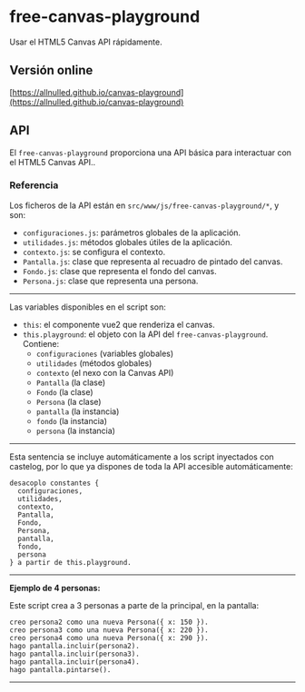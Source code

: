 # free-canvas-playground

Usar el HTML5 Canvas API rápidamente.

## Versión online

[https://allnulled.github.io/canvas-playground](https://allnulled.github.io/canvas-playground)

## API

El `free-canvas-playground` proporciona una API básica para interactuar con el HTML5 Canvas API..

### Referencia

Los ficheros de la API están en `src/www/js/free-canvas-playground/*`, y son:

  - `configuraciones.js`: parámetros globales de la aplicación.
  - `utilidades.js`: métodos globales útiles de la aplicación.
  - `contexto.js`: se configura el contexto.
  - `Pantalla.js`: clase que representa al recuadro de pintado del canvas.
  - `Fondo.js`: clase que representa el fondo del canvas.
  - `Persona.js`: clase que representa una persona.

----

Las variables disponibles en el script son:

  - `this`: el componente vue2 que renderiza el canvas.
  - `this.playground`: el objeto con la API del `free-canvas-playground`. Contiene:
    - `configuraciones` (variables globales)
    - `utilidades` (métodos globales)
    - `contexto` (el nexo con la Canvas API)
    - `Pantalla` (la clase)
    - `Fondo` (la clase)
    - `Persona` (la clase)
    - `pantalla` (la instancia)
    - `fondo` (la instancia)
    - `persona` (la instancia)

----

Esta sentencia se incluye automáticamente a los script inyectados con castelog, por lo que ya dispones de toda la API accesible automáticamente:

```calo
desacoplo constantes {
  configuraciones,
  utilidades,
  contexto,
  Pantalla,
  Fondo,
  Persona,
  pantalla,
  fondo,
  persona
} a partir de this.playground.
```

----

**Ejemplo de 4 personas:**

Este script crea a 3 personas a parte de la principal, en la pantalla:

```calo
creo persona2 como una nueva Persona({ x: 150 }).
creo persona3 como una nueva Persona({ x: 220 }).
creo persona4 como una nueva Persona({ x: 290 }).
hago pantalla.incluir(persona2).
hago pantalla.incluir(persona3).
hago pantalla.incluir(persona4).
hago pantalla.pintarse().
```

----


